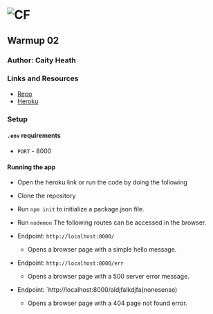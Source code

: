 ![CF](http://i.imgur.com/7v5ASc8.png)
=================================================

## Warmup 02

### Author: Caity Heath 

### Links and Resources
* [Repo](https://github.com/CaityHeath/warmup-02)
* [Heroku](https://caity-warmup-02.herokuapp.com/)

### Setup
#### `.env` requirements
* `PORT` - 8000

#### Running the app
* Open the heroku link or run the code by doing the following

* Clone the repository 
* Run `npm init` to initialize a package.json file. 
* Run `nodemon` The following routes can be accessed in the browser. 
* Endpoint: `http://localhost:8000/`
  * Opens a browser page with a simple hello message. 
* Endpoint: `http://localhost:8000/err`
  * Opens a browser page with a 500 server error message.
* Endpoint: `http://localhost:8000/aldjfalkdjfa(nonesense)
  * Opens a browser page with a 404 page not found error.



